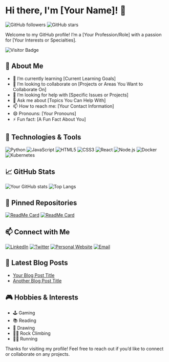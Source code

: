 # Hi there, I'm [Your Name]! 👋

![GitHub followers](https://img.shields.io/github/followers/yourusername?style=social)
![GitHub stars](https://img.shields.io/github/stars/yourusername?style=social)

Welcome to my GitHub profile! I’m a [Your Profession/Role] with a passion for [Your Interests or Specialties].

![Visitor Badge](https://visitor-badge.laobi.icu/badge?page_id=yourusername.yourusername)

## 🚀 About Me
- 🌱 I’m currently learning [Current Learning Goals]
- 👯 I’m looking to collaborate on [Projects or Areas You Want to Collaborate On]
- 🤔 I’m looking for help with [Specific Issues or Projects]
- 💬 Ask me about [Topics You Can Help With]
- 📫 How to reach me: [Your Contact Information]
- 😄 Pronouns: [Your Pronouns]
- ⚡ Fun fact: [A Fun Fact About You]

## 🔧 Technologies & Tools
![Python](https://img.shields.io/badge/-Python-333333?style=flat&logo=python)
![JavaScript](https://img.shields.io/badge/-JavaScript-333333?style=flat&logo=javascript)
![HTML5](https://img.shields.io/badge/-HTML5-333333?style=flat&logo=html5)
![CSS3](https://img.shields.io/badge/-CSS3-333333?style=flat&logo=css3)
![React](https://img.shields.io/badge/-React-333333?style=flat&logo=react)
![Node.js](https://img.shields.io/badge/-Node.js-333333?style=flat&logo=node.js)
![Docker](https://img.shields.io/badge/-Docker-333333?style=flat&logo=docker)
![Kubernetes](https://img.shields.io/badge/-Kubernetes-333333?style=flat&logo=kubernetes)

## 📈 GitHub Stats
![Your GitHub stats](https://github-readme-stats.vercel.app/api?username=yourusername&show_icons=true&hide_border=true)
![Top Langs](https://github-readme-stats.vercel.app/api/top-langs/?username=yourusername&layout=compact&hide_border=true)

## 📌 Pinned Repositories
[![ReadMe Card](https://github-readme-stats.vercel.app/api/pin/?username=yourusername&repo=repo1)](https://github.com/yourusername/repo1)
[![ReadMe Card](https://github-readme-stats.vercel.app/api/pin/?username=yourusername&repo=repo2)](https://github.com/yourusername/repo2)

## 📫 Connect with Me
[![LinkedIn](https://img.shields.io/badge/-LinkedIn-0077B5?style=flat&logo=linkedin)](https://linkedin.com/in/yourusername)
[![Twitter](https://img.shields.io/badge/-Twitter-1DA1F2?style=flat&logo=twitter)](https://twitter.com/yourusername)
[![Personal Website](https://img.shields.io/badge/-Website-000000?style=flat&logo=web)](https://yourwebsite.com)
[![Email](https://img.shields.io/badge/-Email-D14836?style=flat&logo=gmail)](mailto:youremail@gmail.com)

## 📝 Latest Blog Posts
<!-- BLOG-POST-LIST:START -->
- [Your Blog Post Title](https://yourblog.com/your-post)
- [Another Blog Post Title](https://yourblog.com/another-post)
<!-- BLOG-POST-LIST:END -->

## 🎮 Hobbies & Interests
- 🕹️ Gaming
- 📚 Reading
- 🎨 Drawing
- 🧗‍♂️ Rock Climbing
- 🏃‍♂️ Running

Thanks for visiting my profile! Feel free to reach out if you’d like to connect or collaborate on any projects.
